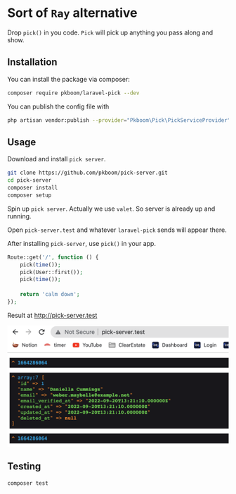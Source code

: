 # Sort of `Ray` alternative

Drop `pick()` in you code. `Pick` will pick up anything you pass along and show.

## Installation

You can install the package via composer:

```bash
composer require pkboom/laravel-pick --dev
```

You can publish the config file with

```bash
php artisan vendor:publish --provider="Pkboom\Pick\PickServiceProvider" --tag="pick"
```

## Usage

Download and install `pick server`.

```sh
git clone https://github.com/pkboom/pick-server.git
cd pick-server
composer install
composer setup
```

Spin up `pick server`. Actually we use `valet`. So server is already up and running.

Open `pick-server.test` and whatever `laravel-pick` sends will appear there.

After installing `pick-server`, use `pick()` in your app.

```php
Route::get('/', function () {
    pick(time());
    pick(User::first());
    pick(time());

    return 'calm down';
});
```

Result at http://pick-server.test

<img src="image2.png" />

## Testing

```bash
composer test
```

